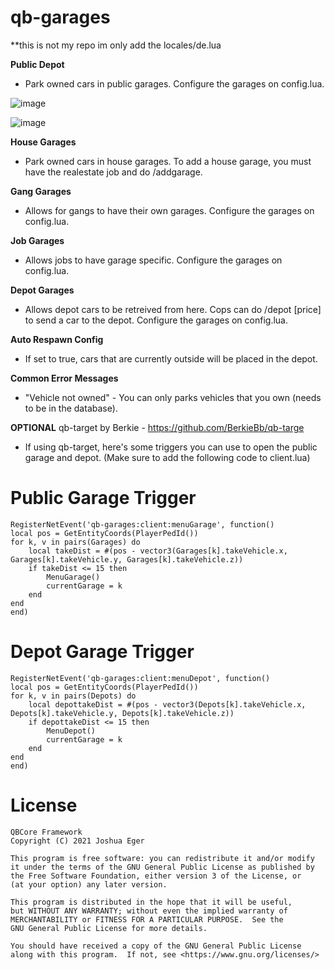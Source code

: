 # qb-garages
**this is not my repo im only add the locales/de.lua

**Public Depot**
* Park owned cars in public garages. Configure the garages on config.lua.

![image](https://user-images.githubusercontent.com/82112471/149678987-02ec660f-76c9-4414-af7b-bac284ed58b7.png)

![image](https://user-images.githubusercontent.com/82112471/149678977-2a574ee9-8ecc-494f-a845-e17281a74594.png)



**House Garages**
* Park owned cars in house garages. To add a house garage, you must have the realestate job and do /addgarage.

**Gang Garages**
* Allows for gangs to have their own garages. Configure the garages on config.lua.

**Job Garages**
* Allows jobs to have garage specific. Configure the garages on config.lua.

**Depot Garages**
* Allows depot cars to be retreived from here. Cops can do /depot [price] to send a car to the depot. Configure the garages on config.lua.

**Auto Respawn Config**
* If set to true, cars that are currently outside will be placed in the depot.

**Common Error Messages**
* "Vehicle not owned" - You can only parks vehicles that you own (needs to be in the database). 

**OPTIONAL** qb-target by Berkie - https://github.com/BerkieBb/qb-targe
* If using qb-target, here's some triggers you can use to open the public garage and depot. (Make sure to add the following code to client.lua)


# Public Garage Trigger
    RegisterNetEvent('qb-garages:client:menuGarage', function() 
    local pos = GetEntityCoords(PlayerPedId())
    for k, v in pairs(Garages) do
        local takeDist = #(pos - vector3(Garages[k].takeVehicle.x, Garages[k].takeVehicle.y, Garages[k].takeVehicle.z))
        if takeDist <= 15 then
            MenuGarage()
            currentGarage = k
        end
    end
    end)

# Depot Garage Trigger
    RegisterNetEvent('qb-garages:client:menuDepot', function() 
    local pos = GetEntityCoords(PlayerPedId())
    for k, v in pairs(Depots) do
        local depottakeDist = #(pos - vector3(Depots[k].takeVehicle.x, Depots[k].takeVehicle.y, Depots[k].takeVehicle.z))
        if depottakeDist <= 15 then
            MenuDepot()
            currentGarage = k
        end
    end
    end)



# License

    QBCore Framework
    Copyright (C) 2021 Joshua Eger

    This program is free software: you can redistribute it and/or modify
    it under the terms of the GNU General Public License as published by
    the Free Software Foundation, either version 3 of the License, or
    (at your option) any later version.

    This program is distributed in the hope that it will be useful,
    but WITHOUT ANY WARRANTY; without even the implied warranty of
    MERCHANTABILITY or FITNESS FOR A PARTICULAR PURPOSE.  See the
    GNU General Public License for more details.

    You should have received a copy of the GNU General Public License
    along with this program.  If not, see <https://www.gnu.org/licenses/>
